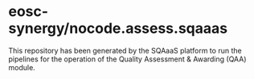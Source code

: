 # eosc-synergy/nocode.assess.sqaaas
This repository has been generated by the SQAaaS platform to run the pipelines
for the operation of the
Quality Assessment & Awarding (QAA)
module.